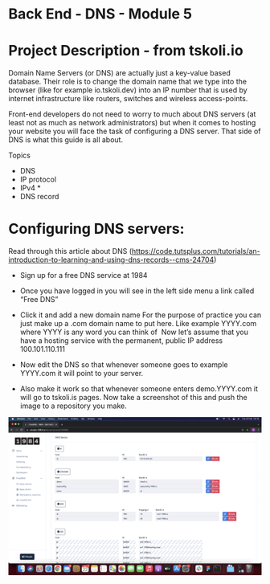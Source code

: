 # Back End - DNS - Module 5

# Project Description - from tskoli.io

Domain Name Servers (or DNS) are actually just a key-value based database. Their role is to change the domain name that we type into the browser (like for example io.tskoli.dev) into an IP number that is used by internet infrastructure like routers, switches and wireless access-points.

Front-end developers do not need to worry to much about DNS servers (at least not as much as network administrators) but when it comes to hosting your website you will face the task of configuring a DNS server. That side of DNS is what this guide is all about.

Topics

- DNS
- IP protocol
- IPv4 \*
- DNS record

# Configuring DNS servers:

Read through this article about DNS (https://code.tutsplus.com/tutorials/an-introduction-to-learning-and-using-dns-records--cms-24704)

- Sign up for a free DNS service at 1984

- Once you have logged in you will see in the left side menu a link called “Free DNS”

- Click it and add a new domain name
  For the purpose of practice you can just make up a .com domain name to put here. Like example YYYY.com where YYYY is any word you can think of 
  Now let’s assume that you have a hosting service with the permanent, public IP address 100.101.110.111

- Now edit the DNS so that whenever someone goes to example YYYY.com it will point to your server.
- Also make it work so that whenever someone enters demo.YYYY.com it will go to tskoli.is pages.
  Now take a screenshot of this and push the image to a repository you make.

<img src="./screenshot.png">
